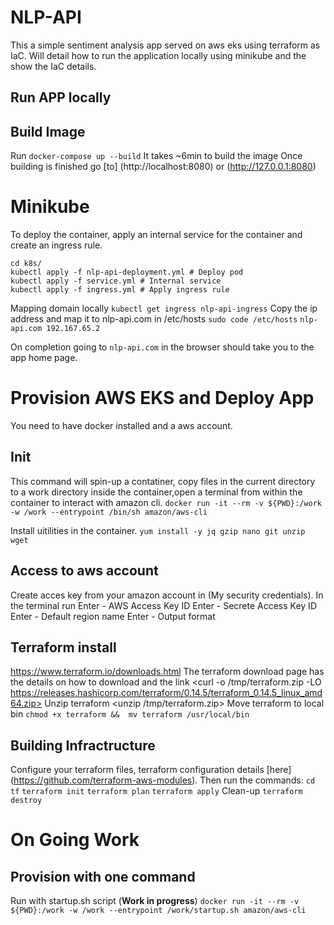 # NLP-API

This a simple sentiment analysis app served on aws eks using terraform as IaC.
Will detail how to run the application locally using minikube and the show the IaC details.

## Run APP locally

## Build Image

Run ```docker-compose up --build```
It takes ~6min to build the image
Once building is finished go [to] (http://localhost:8080) or (http://127.0.0.1:8080)

# Minikube

To deploy the container, apply an internal service for the container and create an ingress rule.

```
cd k8s/
kubectl apply -f nlp-api-deployment.yml # Deploy pod
kubectl apply -f service.yml # Internal service
kubectl apply -f ingress.yml # Apply ingress rule
```
Mapping domain locally
```kubectl get ingress nlp-api-ingress```
Copy the ip address and map it to nlp-api.com in /etc/hosts
```sudo code /etc/hosts```
```nlp-api.com 192.167.65.2```

On completion going to ```nlp-api.com``` in the browser should take you to the app home page.

# Provision AWS EKS and Deploy App

You need to have docker installed and a aws account.

## Init

This command will spin-up a contatiner, copy files in the current directory
to a work directory inside the container,open a terminal from within the container to interact with amazon cli.
```docker run -it --rm -v ${PWD}:/work -w /work --entrypoint /bin/sh amazon/aws-cli```

Install uitilities in the container.
```yum install -y jq gzip nano git unzip wget```

## Access to aws account
Create acces key from your amazon account in (My security credentials).
In the terminal run <aws configure>
Enter - AWS Access Key ID
Enter - Secrete Access Key ID
Enter - Default region name
Enter - Output format

## Terraform install 
https://www.terraform.io/downloads.html
The terraform download page has the details on how to download and the link
<curl -o /tmp/terraform.zip -LO https://releases.hashicorp.com/terraform/0.14.5/terraform_0.14.5_linux_amd64.zip>
Unzip terraform
<unzip /tmp/terraform.zip>
Move terraform to local bin
```chmod +x terraform &&  mv terraform /usr/local/bin```

## Building Infractructure

Configure your terraform files, terraform configuration details [here] (https://github.com/terraform-aws-modules). Then run the commands:
```cd tf```
```terraform init```
```terraform plan```
```terraform apply```
Clean-up
```terraform destroy```

# On Going Work

## Provision with one command
Run with startup.sh script (**Work in progress**)
```docker run -it --rm -v ${PWD}:/work -w /work --entrypoint /work/startup.sh amazon/aws-cli```